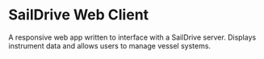 # SailDrive Web Client

A responsive web app written to interface with a SailDrive server. Displays instrument data and allows users to manage vessel systems.

